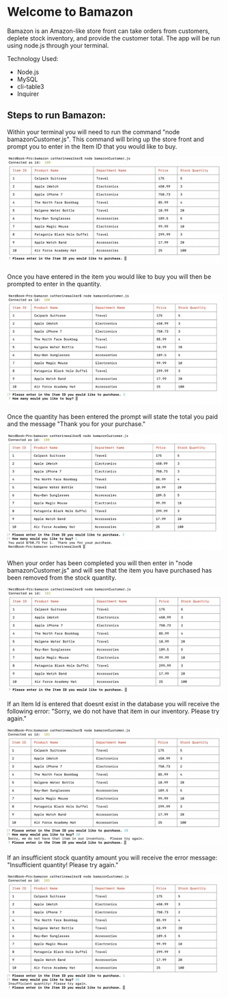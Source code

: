 # Welcome to Bamazon

Bamazon is an Amazon-like store front can take orders from customers, deplete stock inventory, and provide the customer total. The app will be run using node.js through your terminal.

Technology Used:

- Node.js
- MySQL
- cli-table3
- Inquirer

## Steps to run Bamazon:

Within your terminal you will need to run the command "node bamazonCustomer.js". This command will bring up the store front and prompt you to enter in the Item ID that you would like to buy.

![node-bamazonCustomer](/assets/images/nodebamazonCustomerjs.png)
<br>
<br>
Once you have entered in the item you would like to buy you will then be prompted to enter in the quantity.

![quantity](/assets/images/quantity.png)
<br>
<br>
Once the quantity has been entered the prompt will state the total you paid and the message "Thank you for your purchase."

![total](/assets/images/youpaid.png)
<br>
<br>
When your order has been completed you will then enter in "node bamazonCustomer.js" and will see that the item you have purchased has been removed from the stock quantity.

![updatedstock](/assets/images/updatedstock.png)
<br>
<br>
If an Item Id is entered that doesnt exist in the database you will receive the following error: "Sorry, we do not have that item in our inventory. Please try again."

![itemid](/assets/images/itemid.png)
<br>
<br>
If an insufficient stock quantity amount you will receive the error message: "Insufficient quantity! Please try again."

![insufficient](/assets/images/insufficient.png)

